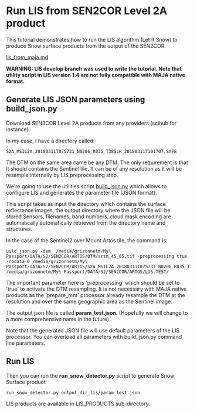 # Run LIS from SEN2COR Level 2A product

This tutorial demonstrates how to run the LIS algorithm (Let It Snow) to produce
Snow surface products from the output of the SEN2COR.

[lis_from_maja.md](http://tully.ups-tlse.fr/grizonnet/let-it-snow/blob/develop/doc/tutorials/lis_from_maja.md)

**WARNING: LIS develop branch was used to write the tutorial. Note that utility
 script in LIS version 1.4 are not fully compatible with MAJA native format.**

## Generate LIS JSON parameters using build_json.py

Download SEN3COR Level 2A products from any providers (scihub for instance).

In my case, I have a directory called:

```
S2A_MSIL2A_20180311T075731_N0206_R035_T38SLH_20180311T101707.SAFE
```

The DTM on the same area came be any DTM. The only requirement is that it should contains the Sentinel tile. It can be of any resolution as it will be resample internally by LIS preprocessing step.

We're going to use the utilities script [build_json.py](http://tully.ups-tlse.fr/grizonnet/let-it-snow/blob/develop/app/build_json.py)
which allows to configure LIS and generates the parameter file (JSON
format).

This script takes as input the directory which contains the surface reflectance
images, the output directory where the JSON file will be stored.Sensors,
filenames, band numbers, cloud mask encoding are automatically automatically
retrieved from the directory name and structures.


In the case of the Sentinel2 over Mount Artos tile, the command is:

```
uild_json.py -dem  /media/grizonnetm/My\ Passport/DATA/S2/SEN2COR/ARTOS/DTM/srtm_45_05.tif -preprocessing true -nodata 0 /media/grizonnetm/My\ Passport/DATA/S2/SEN2COR/ARTOS/S2A_MSIL2A_20180311T075731_N0206_R035_T38SLH_20180311T101707.SAFE/ /media/grizonnetm/My\ Passport/DATA/S2/SEN2COR/ARTOS/LIS-TEST/
```
The important parameter here is 'preprocessing' which should be set to 'true' to activate the DTM resampling. It is not necessary with MAJA native products as the 'prepare_mnt' processor already resample the DTM at the resolution and over the same geographic area as the Sentinel image.


The output json file is called **param_test.json**. (Hopefully we will change to a
more comprehensive name in the future).

Note that the generated JSON file will use default parameters of the LIS
processor. You can overload all parameters with build_json.py command line
parameters.

## Run LIS

Then you can run the **run_snow_detector.py** script to generate Snow Surface
product:

```
run_snow_detector.py output_dir_lis/param_test.json
```

LIS products are available in LIS_PRODUCTS sub-directory.
